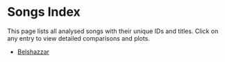 # Songs Index

This page lists all analysed songs with their unique IDs and titles.
Click on any entry to view detailed comparisons and plots.

- [Belshazzar](./belsh.md)
